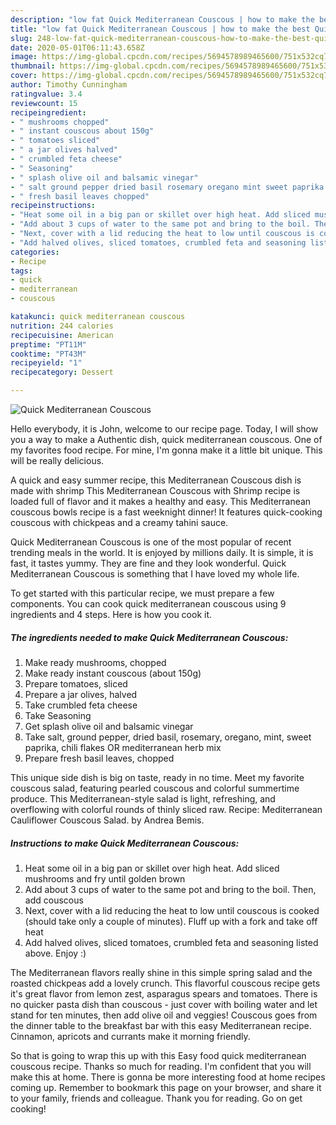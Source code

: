 ```yaml
---
description: "low fat Quick Mediterranean Couscous | how to make the best Quick Mediterranean Couscous"
title: "low fat Quick Mediterranean Couscous | how to make the best Quick Mediterranean Couscous"
slug: 248-low-fat-quick-mediterranean-couscous-how-to-make-the-best-quick-mediterranean-couscous
date: 2020-05-01T06:11:43.658Z
image: https://img-global.cpcdn.com/recipes/5694578989465600/751x532cq70/quick-mediterranean-couscous-recipe-main-photo.jpg
thumbnail: https://img-global.cpcdn.com/recipes/5694578989465600/751x532cq70/quick-mediterranean-couscous-recipe-main-photo.jpg
cover: https://img-global.cpcdn.com/recipes/5694578989465600/751x532cq70/quick-mediterranean-couscous-recipe-main-photo.jpg
author: Timothy Cunningham
ratingvalue: 3.4
reviewcount: 15
recipeingredient:
- " mushrooms chopped"
- " instant couscous about 150g"
- " tomatoes sliced"
- " a jar olives halved"
- " crumbled feta cheese"
- " Seasoning"
- " splash olive oil and balsamic vinegar"
- " salt ground pepper dried basil rosemary oregano mint sweet paprika chili flakes OR mediterranean herb mix"
- " fresh basil leaves chopped"
recipeinstructions:
- "Heat some oil in a big pan or skillet over high heat. Add sliced mushrooms and fry until golden brown"
- "Add about 3 cups of water to the same pot and bring to the boil. Then, add couscous"
- "Next, cover with a lid reducing the heat to low until couscous is cooked (should take only a couple of minutes). Fluff up with a fork and take off heat"
- "Add halved olives, sliced tomatoes, crumbled feta and seasoning listed above. Enjoy :)"
categories:
- Recipe
tags:
- quick
- mediterranean
- couscous

katakunci: quick mediterranean couscous 
nutrition: 244 calories
recipecuisine: American
preptime: "PT11M"
cooktime: "PT43M"
recipeyield: "1"
recipecategory: Dessert

---
```



![Quick Mediterranean Couscous](https://img-global.cpcdn.com/recipes/5694578989465600/751x532cq70/quick-mediterranean-couscous-recipe-main-photo.jpg)

Hello everybody, it is John, welcome to our recipe page. Today, I will show you a way to make a Authentic dish, quick mediterranean couscous. One of my favorites food recipe. For mine, I'm gonna make it a little bit unique. This will be really delicious.

A quick and easy summer recipe, this Mediterranean Couscous dish is made with shrimp This Mediterranean Couscous with Shrimp recipe is loaded full of flavor and it makes a healthy and easy. This Mediterranean couscous bowls recipe is a fast weeknight dinner! It features quick-cooking couscous with chickpeas and a creamy tahini sauce.

Quick Mediterranean Couscous is one of the most popular of recent trending meals in the world. It is enjoyed by millions daily. It is simple, it is fast, it tastes yummy. They are fine and they look wonderful. Quick Mediterranean Couscous is something that I have loved my whole life.


To get started with this particular recipe, we must prepare a few components. You can cook quick mediterranean couscous using 9 ingredients and 4 steps. Here is how you cook it.

<!--inarticleads1-->

##### The ingredients needed to make Quick Mediterranean Couscous:

1. Make ready  mushrooms, chopped
1. Make ready  instant couscous (about 150g)
1. Prepare  tomatoes, sliced
1. Prepare  a jar olives, halved
1. Take  crumbled feta cheese
1. Take  Seasoning
1. Get  splash olive oil and balsamic vinegar
1. Take  salt, ground pepper, dried basil, rosemary, oregano, mint, sweet paprika, chili flakes OR mediterranean herb mix
1. Prepare  fresh basil leaves, chopped


This unique side dish is big on taste, ready in no time. Meet my favorite couscous salad, featuring pearled couscous and colorful summertime produce. This Mediterranean-style salad is light, refreshing, and overflowing with colorful rounds of thinly sliced raw. Recipe: Mediterranean Cauliflower Couscous Salad. by Andrea Bemis. 

<!--inarticleads2-->

##### Instructions to make Quick Mediterranean Couscous:

1. Heat some oil in a big pan or skillet over high heat. Add sliced mushrooms and fry until golden brown
1. Add about 3 cups of water to the same pot and bring to the boil. Then, add couscous
1. Next, cover with a lid reducing the heat to low until couscous is cooked (should take only a couple of minutes). Fluff up with a fork and take off heat
1. Add halved olives, sliced tomatoes, crumbled feta and seasoning listed above. Enjoy :)


The Mediterranean flavors really shine in this simple spring salad and the roasted chickpeas add a lovely crunch. This flavorful couscous recipe gets it&#39;s great flavor from lemon zest, asparagus spears and tomatoes. There is no quicker pasta dish than couscous - just cover with boiling water and let stand for ten minutes, then add olive oil and veggies! Couscous goes from the dinner table to the breakfast bar with this easy Mediterranean recipe. Cinnamon, apricots and currants make it morning friendly. 

So that is going to wrap this up with this Easy food quick mediterranean couscous recipe. Thanks so much for reading. I'm confident that you will make this at home. There is gonna be more interesting food at home recipes coming up. Remember to bookmark this page on your browser, and share it to your family, friends and colleague. Thank you for reading. Go on get cooking!
